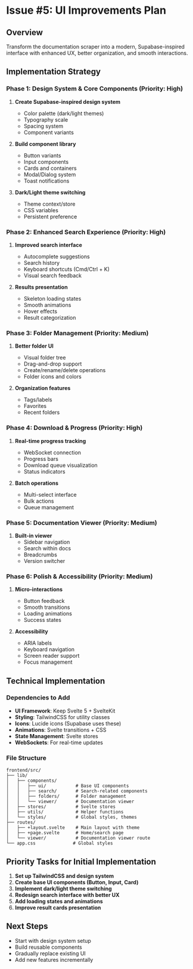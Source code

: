 # Issue #5: UI Improvements Plan

## Overview
Transform the documentation scraper into a modern, Supabase-inspired interface with enhanced UX, better organization, and smooth interactions.

## Implementation Strategy

### Phase 1: Design System & Core Components (Priority: High)
1. **Create Supabase-inspired design system**
   - Color palette (dark/light themes)
   - Typography scale
   - Spacing system
   - Component variants

2. **Build component library**
   - Button variants
   - Input components
   - Cards and containers
   - Modal/Dialog system
   - Toast notifications

3. **Dark/Light theme switching**
   - Theme context/store
   - CSS variables
   - Persistent preference

### Phase 2: Enhanced Search Experience (Priority: High)
1. **Improved search interface**
   - Autocomplete suggestions
   - Search history
   - Keyboard shortcuts (Cmd/Ctrl + K)
   - Visual search feedback

2. **Results presentation**
   - Skeleton loading states
   - Smooth animations
   - Hover effects
   - Result categorization

### Phase 3: Folder Management (Priority: Medium)
1. **Better folder UI**
   - Visual folder tree
   - Drag-and-drop support
   - Create/rename/delete operations
   - Folder icons and colors

2. **Organization features**
   - Tags/labels
   - Favorites
   - Recent folders

### Phase 4: Download & Progress (Priority: High)
1. **Real-time progress tracking**
   - WebSocket connection
   - Progress bars
   - Download queue visualization
   - Status indicators

2. **Batch operations**
   - Multi-select interface
   - Bulk actions
   - Queue management

### Phase 5: Documentation Viewer (Priority: Medium)
1. **Built-in viewer**
   - Sidebar navigation
   - Search within docs
   - Breadcrumbs
   - Version switcher

### Phase 6: Polish & Accessibility (Priority: Medium)
1. **Micro-interactions**
   - Button feedback
   - Smooth transitions
   - Loading animations
   - Success states

2. **Accessibility**
   - ARIA labels
   - Keyboard navigation
   - Screen reader support
   - Focus management

## Technical Implementation

### Dependencies to Add
- **UI Framework**: Keep Svelte 5 + SvelteKit
- **Styling**: TailwindCSS for utility classes
- **Icons**: Lucide icons (Supabase uses these)
- **Animations**: Svelte transitions + CSS
- **State Management**: Svelte stores
- **WebSockets**: For real-time updates

### File Structure
```
frontend/src/
├── lib/
│   ├── components/
│   │   ├── ui/           # Base UI components
│   │   ├── search/       # Search-related components
│   │   ├── folders/      # Folder management
│   │   └── viewer/       # Documentation viewer
│   ├── stores/           # Svelte stores
│   ├── utils/            # Helper functions
│   └── styles/           # Global styles, themes
├── routes/
│   ├── +layout.svelte    # Main layout with theme
│   ├── +page.svelte      # Home/search page
│   └── viewer/           # Documentation viewer route
└── app.css              # Global styles
```

## Priority Tasks for Initial Implementation

1. **Set up TailwindCSS and design system**
2. **Create base UI components (Button, Input, Card)**
3. **Implement dark/light theme switching**
4. **Redesign search interface with better UX**
5. **Add loading states and animations**
6. **Improve result cards presentation**

## Next Steps
- Start with design system setup
- Build reusable components
- Gradually replace existing UI
- Add new features incrementally
